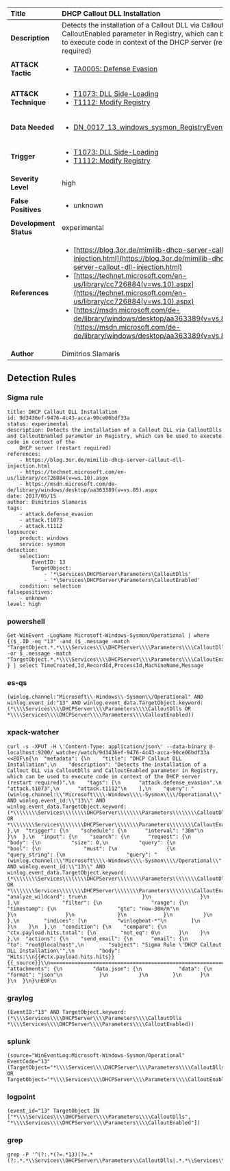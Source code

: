 | Title                    | DHCP Callout DLL Installation       |
|:-------------------------|:------------------|
| **Description**          | Detects the installation of a Callout DLL via CalloutDlls and CalloutEnabled parameter in Registry, which can be used to execute code in context of the DHCP server (restart required) |
| **ATT&amp;CK Tactic**    |  <ul><li>[TA0005: Defense Evasion](https://attack.mitre.org/tactics/TA0005)</li></ul>  |
| **ATT&amp;CK Technique** | <ul><li>[T1073: DLL Side-Loading](https://attack.mitre.org/techniques/T1073)</li><li>[T1112: Modify Registry](https://attack.mitre.org/techniques/T1112)</li></ul>  |
| **Data Needed**          | <ul><li>[DN_0017_13_windows_sysmon_RegistryEvent](../Data_Needed/DN_0017_13_windows_sysmon_RegistryEvent.md)</li></ul>  |
| **Trigger**              | <ul><li>[T1073: DLL Side-Loading](../Triggers/T1073.md)</li><li>[T1112: Modify Registry](../Triggers/T1112.md)</li></ul>  |
| **Severity Level**       | high |
| **False Positives**      | <ul><li>unknown</li></ul>  |
| **Development Status**   | experimental |
| **References**           | <ul><li>[https://blog.3or.de/mimilib-dhcp-server-callout-dll-injection.html](https://blog.3or.de/mimilib-dhcp-server-callout-dll-injection.html)</li><li>[https://technet.microsoft.com/en-us/library/cc726884(v=ws.10).aspx](https://technet.microsoft.com/en-us/library/cc726884(v=ws.10).aspx)</li><li>[https://msdn.microsoft.com/de-de/library/windows/desktop/aa363389(v=vs.85).aspx](https://msdn.microsoft.com/de-de/library/windows/desktop/aa363389(v=vs.85).aspx)</li></ul>  |
| **Author**               | Dimitrios Slamaris |


## Detection Rules

### Sigma rule

```
title: DHCP Callout DLL Installation
id: 9d3436ef-9476-4c43-acca-90ce06bdf33a
status: experimental
description: Detects the installation of a Callout DLL via CalloutDlls and CalloutEnabled parameter in Registry, which can be used to execute code in context of the
    DHCP server (restart required)
references:
    - https://blog.3or.de/mimilib-dhcp-server-callout-dll-injection.html
    - https://technet.microsoft.com/en-us/library/cc726884(v=ws.10).aspx
    - https://msdn.microsoft.com/de-de/library/windows/desktop/aa363389(v=vs.85).aspx
date: 2017/05/15
author: Dimitrios Slamaris
tags:
    - attack.defense_evasion
    - attack.t1073
    - attack.t1112
logsource:
    product: windows
    service: sysmon
detection:
    selection:
        EventID: 13
        TargetObject:
            - '*\Services\DHCPServer\Parameters\CalloutDlls'
            - '*\Services\DHCPServer\Parameters\CalloutEnabled'
    condition: selection
falsepositives:
    - unknown
level: high

```





### powershell
    
```
Get-WinEvent -LogName Microsoft-Windows-Sysmon/Operational | where {($_.ID -eq "13" -and ($_.message -match "TargetObject.*.*\\\\Services\\\\DHCPServer\\\\Parameters\\\\CalloutDlls" -or $_.message -match "TargetObject.*.*\\\\Services\\\\DHCPServer\\\\Parameters\\\\CalloutEnabled")) } | select TimeCreated,Id,RecordId,ProcessId,MachineName,Message
```


### es-qs
    
```
(winlog.channel:"Microsoft\\-Windows\\-Sysmon\\/Operational" AND winlog.event_id:"13" AND winlog.event_data.TargetObject.keyword:(*\\\\Services\\\\DHCPServer\\\\Parameters\\\\CalloutDlls OR *\\\\Services\\\\DHCPServer\\\\Parameters\\\\CalloutEnabled))
```


### xpack-watcher
    
```
curl -s -XPUT -H \'Content-Type: application/json\' --data-binary @- localhost:9200/_watcher/watch/9d3436ef-9476-4c43-acca-90ce06bdf33a <<EOF\n{\n  "metadata": {\n    "title": "DHCP Callout DLL Installation",\n    "description": "Detects the installation of a Callout DLL via CalloutDlls and CalloutEnabled parameter in Registry, which can be used to execute code in context of the DHCP server (restart required)",\n    "tags": [\n      "attack.defense_evasion",\n      "attack.t1073",\n      "attack.t1112"\n    ],\n    "query": "(winlog.channel:\\"Microsoft\\\\-Windows\\\\-Sysmon\\\\/Operational\\" AND winlog.event_id:\\"13\\" AND winlog.event_data.TargetObject.keyword:(*\\\\\\\\Services\\\\\\\\DHCPServer\\\\\\\\Parameters\\\\\\\\CalloutDlls OR *\\\\\\\\Services\\\\\\\\DHCPServer\\\\\\\\Parameters\\\\\\\\CalloutEnabled))"\n  },\n  "trigger": {\n    "schedule": {\n      "interval": "30m"\n    }\n  },\n  "input": {\n    "search": {\n      "request": {\n        "body": {\n          "size": 0,\n          "query": {\n            "bool": {\n              "must": [\n                {\n                  "query_string": {\n                    "query": "(winlog.channel:\\"Microsoft\\\\-Windows\\\\-Sysmon\\\\/Operational\\" AND winlog.event_id:\\"13\\" AND winlog.event_data.TargetObject.keyword:(*\\\\\\\\Services\\\\\\\\DHCPServer\\\\\\\\Parameters\\\\\\\\CalloutDlls OR *\\\\\\\\Services\\\\\\\\DHCPServer\\\\\\\\Parameters\\\\\\\\CalloutEnabled))",\n                    "analyze_wildcard": true\n                  }\n                }\n              ],\n              "filter": {\n                "range": {\n                  "timestamp": {\n                    "gte": "now-30m/m"\n                  }\n                }\n              }\n            }\n          }\n        },\n        "indices": [\n          "winlogbeat-*"\n        ]\n      }\n    }\n  },\n  "condition": {\n    "compare": {\n      "ctx.payload.hits.total": {\n        "not_eq": 0\n      }\n    }\n  },\n  "actions": {\n    "send_email": {\n      "email": {\n        "to": "root@localhost",\n        "subject": "Sigma Rule \'DHCP Callout DLL Installation\'",\n        "body": "Hits:\\n{{#ctx.payload.hits.hits}}{{_source}}\\n================================================================================\\n{{/ctx.payload.hits.hits}}",\n        "attachments": {\n          "data.json": {\n            "data": {\n              "format": "json"\n            }\n          }\n        }\n      }\n    }\n  }\n}\nEOF\n
```


### graylog
    
```
(EventID:"13" AND TargetObject.keyword:(*\\\\Services\\\\DHCPServer\\\\Parameters\\\\CalloutDlls *\\\\Services\\\\DHCPServer\\\\Parameters\\\\CalloutEnabled))
```


### splunk
    
```
(source="WinEventLog:Microsoft-Windows-Sysmon/Operational" EventCode="13" (TargetObject="*\\\\Services\\\\DHCPServer\\\\Parameters\\\\CalloutDlls" OR TargetObject="*\\\\Services\\\\DHCPServer\\\\Parameters\\\\CalloutEnabled"))
```


### logpoint
    
```
(event_id="13" TargetObject IN ["*\\\\Services\\\\DHCPServer\\\\Parameters\\\\CalloutDlls", "*\\\\Services\\\\DHCPServer\\\\Parameters\\\\CalloutEnabled"])
```


### grep
    
```
grep -P '^(?:.*(?=.*13)(?=.*(?:.*.*\\Services\\DHCPServer\\Parameters\\CalloutDlls|.*.*\\Services\\DHCPServer\\Parameters\\CalloutEnabled)))'
```



